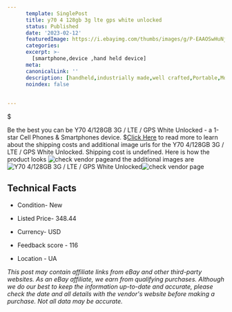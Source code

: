 ```yaml
---
      template: SinglePost
      title: y70 4 128gb 3g lte gps white unlocked
      status: Published
      date: '2023-02-12'
      featuredImage: https://i.ebayimg.com/thumbs/images/g/P-EAAOSwHuNjU6-N/s-l225.jpg
      categories: 
      excerpt: >-
        [smartphone,device ,hand held device]
      meta:
      canonicalLink: ''
      description: [handheld,industrially made,well crafted,Portable,Mobile,Compact,Convenient,Lightweight,Maneuverable,Man-portable,Miniature,Carriable,Hand-held,Light,Holdable,Transportable,Mobile device,Pocket-sized,On-the-go,Wireless,Cordless,Compact size,Convenient size, smartphone,device ,hand held device]
      noindex: false
      
        
---
```

$

Be the best you can be Y70 4/128GB 3G / LTE / GPS White Unlocked - a 1-star Cell Phones & Smartphones device.
$[Click Here](https://www.ebay.com/itm/285134889115?hash=item42635d209b%3Ag%3AP-EAAOSwHuNjU6-N&mkevt=1&mkcid=1&mkrid=711-53200-19255-0&campid=%253CePNCampaignId%253E&customid=%253CreferenceId%253E&toolid=10049) to read more to learn about the shipping costs and additional image urls for the Y70 4/128GB 3G / LTE / GPS White Unlocked. Shipping cost is undefined. Here is how the product looks ![check vendor page](https://i.ebayimg.com/thumbs/images/g/P-EAAOSwHuNjU6-N/s-l225.jpg)and the additional images are![Y70 4/128GB 3G / LTE / GPS White Unlocked](https://i.ebayimg.com/images/g/P-EAAOSwHuNjU6-N/s-l640.jpg)![check vendor page](https://origin-galleryplus.ebayimg.com/ws/web/285134889115_2_0_1/225x225.jpg,https://origin-galleryplus.ebayimg.com/ws/web/285134889115_3_0_1/225x225.jpg)



 ## Technical Facts 



     
      

 - Condition- New 


      

 - Listed Price- 348.44 


      

 - Currency- USD 


      

 - Feedback score - 116 


      

 - Location - UA 


      
      

 *_This post may contain affiliate links from eBay and other third-party websites. As an eBay affiliate, we earn from qualifying purchases. Although we do our best to keep the information up-to-date and accurate, please check the date and all details with the vendor's website before making a purchase. Not all data may be accurate._*






